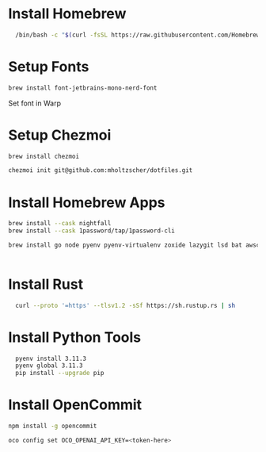 # Install Homebrew
```sh
  /bin/bash -c "$(curl -fsSL https://raw.githubusercontent.com/Homebrew/install/HEAD/install.sh)"
```

# Setup Fonts
```sh
brew install font-jetbrains-mono-nerd-font
```

Set font in Warp

# Setup Chezmoi
```sh
brew install chezmoi

chezmoi init git@github.com:mholtzscher/dotfiles.git
```

# Install Homebrew Apps
```sh
brew install --cask nightfall
brew install --cask 1password/tap/1password-cli

brew install go node pyenv pyenv-virtualenv zoxide lazygit lsd bat awscli buf dive helm httpie hurl jq yq kubectx ripgrep ko slides fd fzf bottom gh
    
```

# Install Rust
```sh
  curl --proto '=https' --tlsv1.2 -sSf https://sh.rustup.rs | sh
```

# Install Python Tools
```sh
  pyenv install 3.11.3
  pyenv global 3.11.3
  pip install --upgrade pip
```

# Install OpenCommit
```sh
npm install -g opencommit

oco config set OCO_OPENAI_API_KEY=<token-here>
```
